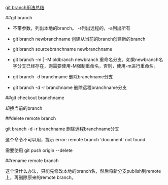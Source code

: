 ﻿[git branch用法总结 ](http://blog.csdn.net/xiruanliuwei/article/details/6919319)

##git branch

* 不带参数，列出本地的branch。 -r列出远程的，-a列出所有

* git branch  newbranchname
    创建从当前的branch创建新的branch

* git branch  sourcebranchname  newbranchname 

* git branch -m | -M oldbranch newbranch 重命名分支，如果newbranch名字分支已经存在，则需要使用-M强制重命名，否则，使用-m进行重命名。

* git branch -d  branchname 删除branchname分支


* git branch -d -r branchname 删除远程branchname分支


##git checkout branchname

却换当前的branch

##delete remote branch

git branch -d -r branchname 删除远程branchname分支

这个命令不可以用，提示  error: remote branch 'document' not found.

需要使用 git push origin --delete <branchname>


##rename remote branch

这个没什么办法，只能先修改本地的branch名，然后将新分支publish到remote上，再删除原来的remote branch。

